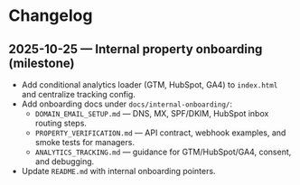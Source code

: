 # Changelog

## 2025-10-25 — Internal property onboarding (milestone)

- Add conditional analytics loader (GTM, HubSpot, GA4) to `index.html` and centralize tracking config.
- Add onboarding docs under `docs/internal-onboarding/`:
  - `DOMAIN_EMAIL_SETUP.md` — DNS, MX, SPF/DKIM, HubSpot inbox routing steps.
  - `PROPERTY_VERIFICATION.md` — API contract, webhook examples, and smoke tests for managers.
  - `ANALYTICS_TRACKING.md` — guidance for GTM/HubSpot/GA4, consent, and debugging.
- Update `README.md` with internal onboarding pointers.
